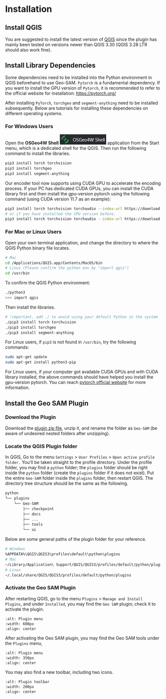 
# Installation

## Install QGIS

You are suggested to install the latest version of [QGIS](https://www.qgis.org/en/site/forusers/download.html) since the plugin has mainly been tested on versions newer than QGIS 3.30 (QGIS 3.28 LTR should also work fine).

## Install Library Dependencies

Some dependencies need to be installed into the Python environment in QGIS beforehand to use Geo-SAM. `Pytorch` is a fundamental dependency. If you want to install the GPU version of `Pytorch`, it is recommended to refer to the official website for installation: <https://pytorch.org/>

After installing `PyTorch`, `torchgeo` and `segment-anything` need to be installed subsequently. Below are tutorials for installing these dependencies on different operating systems.

### For Windows Users

Open the **OSGeo4W Shell** ![OsGeo4WShell](img/OsGeo4WShell.png) application from the Start menu, which is a dedicated shell for the QGIS. Then run the following command to install the libraries.

```bash
pip3 install torch torchvision
pip3 install torchgeo
pip3 install segment-anything
```

Our encoder tool now supports using CUDA GPU to accelerate the encoding process. If your PC has dedicated CUDA GPUs, you can install the CUDA library first and then install the gpu-version pytorch using the following command (using CUDA version 11.7 as an example):

```bash
pip3 install torch torchvision torchaudio --index-url https://download.pytorch.org/whl/cu117 
# or if you have installed the CPU version before.
pip3 install torch torchvision torchaudio --index-url https://download.pytorch.org/whl/cu117 --force-reinstall
```

### For Mac or Linux Users

Open your own terminal application, and change the directory to where the QGIS Python binary file locates.

```bash
# Mac
cd /Applications/QGIS.app/Contents/MacOS/bin
# Linux (Please confirm the python env by "import qgis")
cd /usr/bin
```

To confirm the QGIS Python environment:

```bash
./python3
>>> import qgis
```

Then install the libraries.

```bash
# !important, add ./ to avoid using your default Python in the system
./pip3 install torch torchvision
./pip3 install torchgeo
./pip3 install segment-anything
```

For Linux users, if `pip3` is not found in `/usr/bin`, try the following commands:

```bash
sudo apt-get update
sudo apt-get install python3-pip
```

For Linux users, if your computer got available CUDA GPUs and with CUDA library installed, the above commands should have helped you install the gpu-version pytorch. You can reach [pytorch official website](https://pytorch.org/get-started/locally/) for more information.

## Install the Geo SAM Plugin

### Download the Plugin

Download the [plugin zip file](https://github.com/coolzhao/Geo-SAM/releases/latest), unzip it, and rename the folder as `Geo-SAM` (be aware of undesired nested folders after unzipping).

### Locate the QGIS Plugin folder

In QGIS, Go to the menu `Settings` > `User Profiles` > `Open active profile folder.`  You'll be taken straight to the profile directory. Under the profile folder, you may find a `python` folder; the `plugins` folder should be right inside the `python` folder (create the `plugins` folder if it does not exist). Put the entire `Geo-SAM` folder inside the `plugins` folder, then restart QGIS. The directory tree structure should be the same as the following.

```bash
python
└── plugins
    └── Geo-SAM
        ├── checkpoint
        ├── docs
        ├── ...
        ├── tools
        └── ui
```

Below are some general paths of the plugin folder for your reference.

```bash
# Windows
%APPDATA%\QGIS\QGIS3\profiles\default\python\plugins
# Mac
~/Library/Application\ Support/QGIS/QGIS3/profiles/default/python/plugins
# Linux
~/.local/share/QGIS/QGIS3/profiles/default/python/plugins
```

### Activate the Geo SAM Plugin

After restarting QGIS, go to the menu `Plugins` > `Manage and Install Plugins`, and under `Installed`, you may find the `Geo SAM` plugin; check it to activate the plugin.


```{image} img/Active_geo_sam.png
:alt: Plugin menu
:width: 600px
:align: center
```

After activating the Geo SAM plugin, you may find the Geo SAM tools under the `Plugins` menu,

```{image} img/Plugin_menu_geo_sam.png
:alt: Plugin menu
:width: 350px
:align: center
```

You may also find a new toolbar, including two icons.

```{image} img/Toolbar_geo_sam.png
:alt: Plugin toolbar
:width: 200px
:align: center
```
